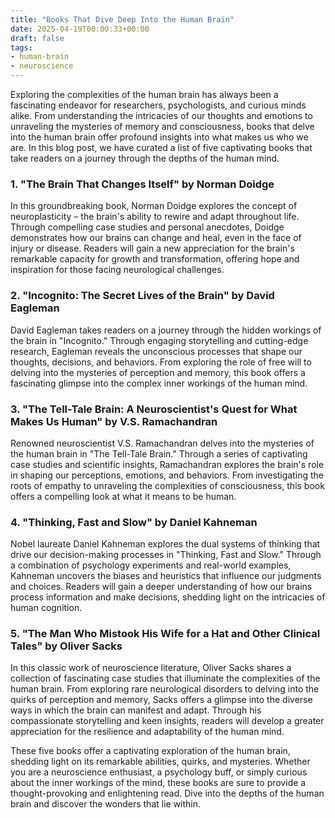 ```yaml
---
title: "Books That Dive Deep Into the Human Brain"
date: 2025-04-19T00:00:33+00:00
draft: false
tags:
- human-brain
- neuroscience
---
```


Exploring the complexities of the human brain has always been a fascinating endeavor for researchers, psychologists, and curious minds alike. From understanding the intricacies of our thoughts and emotions to unraveling the mysteries of memory and consciousness, books that delve into the human brain offer profound insights into what makes us who we are. In this blog post, we have curated a list of five captivating books that take readers on a journey through the depths of the human mind.

### 1. "The Brain That Changes Itself" by Norman Doidge

In this groundbreaking book, Norman Doidge explores the concept of neuroplasticity – the brain's ability to rewire and adapt throughout life. Through compelling case studies and personal anecdotes, Doidge demonstrates how our brains can change and heal, even in the face of injury or disease. Readers will gain a new appreciation for the brain's remarkable capacity for growth and transformation, offering hope and inspiration for those facing neurological challenges.

### 2. "Incognito: The Secret Lives of the Brain" by David Eagleman

David Eagleman takes readers on a journey through the hidden workings of the brain in "Incognito." Through engaging storytelling and cutting-edge research, Eagleman reveals the unconscious processes that shape our thoughts, decisions, and behaviors. From exploring the role of free will to delving into the mysteries of perception and memory, this book offers a fascinating glimpse into the complex inner workings of the human mind.

### 3. "The Tell-Tale Brain: A Neuroscientist's Quest for What Makes Us Human" by V.S. Ramachandran

Renowned neuroscientist V.S. Ramachandran delves into the mysteries of the human brain in "The Tell-Tale Brain." Through a series of captivating case studies and scientific insights, Ramachandran explores the brain's role in shaping our perceptions, emotions, and behaviors. From investigating the roots of empathy to unraveling the complexities of consciousness, this book offers a compelling look at what it means to be human.

### 4. "Thinking, Fast and Slow" by Daniel Kahneman

Nobel laureate Daniel Kahneman explores the dual systems of thinking that drive our decision-making processes in "Thinking, Fast and Slow." Through a combination of psychology experiments and real-world examples, Kahneman uncovers the biases and heuristics that influence our judgments and choices. Readers will gain a deeper understanding of how our brains process information and make decisions, shedding light on the intricacies of human cognition.

### 5. "The Man Who Mistook His Wife for a Hat and Other Clinical Tales" by Oliver Sacks

In this classic work of neuroscience literature, Oliver Sacks shares a collection of fascinating case studies that illuminate the complexities of the human brain. From exploring rare neurological disorders to delving into the quirks of perception and memory, Sacks offers a glimpse into the diverse ways in which the brain can manifest and adapt. Through his compassionate storytelling and keen insights, readers will develop a greater appreciation for the resilience and adaptability of the human mind.

These five books offer a captivating exploration of the human brain, shedding light on its remarkable abilities, quirks, and mysteries. Whether you are a neuroscience enthusiast, a psychology buff, or simply curious about the inner workings of the mind, these books are sure to provide a thought-provoking and enlightening read. Dive into the depths of the human brain and discover the wonders that lie within.